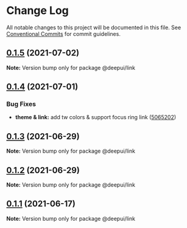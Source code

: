 # Change Log

All notable changes to this project will be documented in this file.
See [Conventional Commits](https://conventionalcommits.org) for commit guidelines.

## [0.1.5](https://github.com/deepecom/deepui/compare/@deepui/link@0.1.4...@deepui/link@0.1.5) (2021-07-02)

**Note:** Version bump only for package @deepui/link





## [0.1.4](https://github.com/deepecom/deepui/compare/@deepui/link@0.1.3...@deepui/link@0.1.4) (2021-07-01)


### Bug Fixes

* **theme & link:** add tw colors & support focus ring link ([5065202](https://github.com/deepecom/deepui/commit/5065202c07616ad1b69e0b07f9391e395e55f409))





## [0.1.3](https://github.com/deepecom/deepui/compare/@deepui/link@0.1.2...@deepui/link@0.1.3) (2021-06-29)

**Note:** Version bump only for package @deepui/link





## [0.1.2](https://github.com/deepecom/deepui/compare/@deepui/link@0.1.1...@deepui/link@0.1.2) (2021-06-29)

**Note:** Version bump only for package @deepui/link





## [0.1.1](https://github.com/deepecom/deepui/compare/@deepui/link@0.1.0...@deepui/link@0.1.1) (2021-06-17)

**Note:** Version bump only for package @deepui/link
